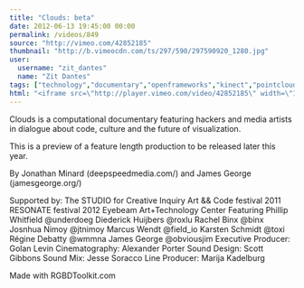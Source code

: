 ```yaml
---
title: "Clouds: beta"
date: 2012-06-13 19:45:00 00:00
permalink: /videos/849
source: "http://vimeo.com/42852185"
thumbnail: "http://b.vimeocdn.com/ts/297/590/297590920_1280.jpg"
user:
  username: "zit_dantes"
  name: "Zit Dantes"
tags: ["technology","documentary","openframeworks","kinect","pointcloud","rgbd"]
html: "<iframe src=\"http://player.vimeo.com/video/42852185\" width=\"1280\" height=\"720\" frameborder=\"0\" webkitAllowFullScreen mozallowfullscreen allowFullScreen></iframe>"
---
```


Clouds is a computational documentary featuring hackers and media artists in dialogue about code, culture and the future of visualization.

This is a preview of a feature length production to be released later this year.

By Jonathan Minard (deepspeedmedia.com/) and James George (jamesgeorge.org/)

Supported by:
The STUDIO for Creative Inquiry
Art && Code festival 2011
RESONATE festival 2012
Eyebeam Art+Technology Center
Featuring
Phillip Whitfield @underdoeg
Diederick Huijbers @roxlu
Rachel Binx @binx
Josnhua Nimoy @jtnimoy
Marcus Wendt @field_io
Karsten Schmidt @toxi
Régine Debatty @wmmna
James George @obviousjim
Executive Producer: Golan Levin
Cinematography: Alexander Porter
Sound Design: Scott Gibbons
Sound Mix: Jesse Soracco
Line Producer: Marija Kadelburg

Made with RGBDToolkit.com